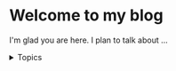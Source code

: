 # Welcome to my blog

I'm glad you are here. I plan to talk about ...
<details>
  <summary>Topics</summary>
  
  * C++
    * COM
    * ATL
  * Python
  * C#
  * Multi-threading
  
</details>
